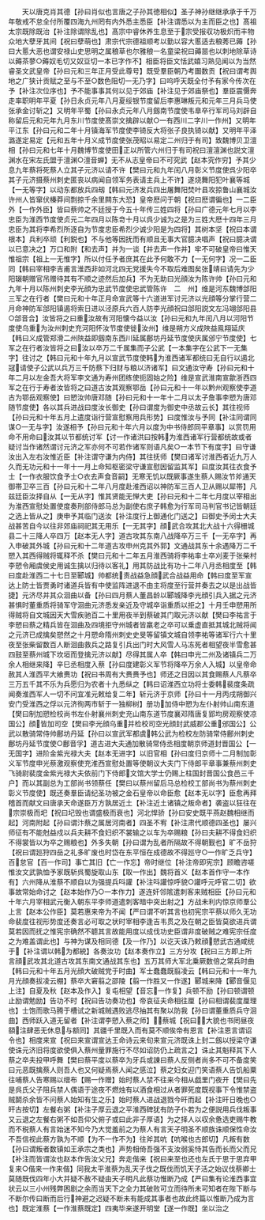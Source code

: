<!-- { "loadSidebar": true } -->
　　天以唐克肖其德【孙曰肖似也言唐之子孙其徳相似】圣子神孙继继承承于千万年敬戒不怠全付所覆四海九州罔有内外悉主悉臣【补注谓悉以为主而臣之也】髙祖太宗既除既治【补注除谓除乱也】髙宗中睿休养生息至于宗受报収功极炽而丰物众地大孽牙其间【祝曰孽萌也】肃宗代宗德祖顺考以勤以容大慝适去稂莠已薅【孙曰大慝大恶也谓安禄山史思明之属稂草也尔雅稂一名童梁祝曰薅噐也以刺地除草诗以薅茶蓼○薅奴毛切又奴豆切一本已字作不】相臣将臣文恬武嬉习熟见闻以为当然睿圣文武皇帝【孙曰元和三年正月受此尊号】既受羣臣朝乃考圗数贡【祝曰谓考舆地之广狭计贡赋之至与不至○数色阻切一无乃字】曰呜呼天既全付予有家今传次在予【补注次位序也】予不能事事其何以见于郊庙【补注见于郊庙祭也】羣臣震慑奔走率职明年平夏【孙日永贞元年八月夏绥银节度留后李惠琳叛元和元年三月兵马使张承金讨斩之】又明年平蜀【孙曰永贞元年八月劔南节度使韦臯卒行军司马刘辟自称留后元和元年九月东川节度使髙崇文擒辟以献○一有西川二字川一作州】又明年平江东【孙曰元和二年十月镇海军节度使李锜反大将张子良执锜以献】又明年平泽潞遂定易定【元和五年十月义成节度使张茂昭以易定二州归于有司】致魏博贝卫澶相【孙曰元和七年十月魏博节度使田正以所管六州归于有司祝曰澶澶渊也説文澶渊水在宋左氏盟于澶渊○澶音蝉】无不从志皇帝曰不可究武【赵本究作穷】予其少息九年蔡将死蔡人立其子元济以请不许【樊曰元和九年闰八月彰义节度使呉少阳卒其子元济摄蔡州刺史匿丧以病闻自领军务表请主兵上不许】遂烧舞阳犯叶襄等城【一无等字】以动东都放兵四刼【韩曰元济发兵四出屠舞阳焚叶县攻掠鲁山襄城汝许州人皆窜伏榛莽间剽掠千余里闗东大恐】皇帝厯问于朝【祝曰厯谓徧也】一二臣外【一作外臣】皆曰蔡帅之不廷授于今五十年传三姓四将【孙曰广德元年七月以李忠臣为淮西节度使贞元二年四月以陈竒十月以呉少诚为之是为三姓大厯十四年三月忠臣为其将李希烈所逐自为节度忠臣希烈少诚少阳是为四将】其树本坚【祝曰本谓根本】兵利卒顽【利鋭也】不与他等因抚而有顺且无事大官臆决唱声【祝曰臆决谓以已意决之】万口和附【和去声】并为一谈【并去声一作并】牢不可破皇帝曰惟天惟祖宗【祖上一无惟字】所以付任予者庶其在此予何敢不力【一无何字】况一二臣同【韩曰宰相李吉甫言淮西非如河北四无党援失今不取后难图矣张靖曰请先为少阳辍朝赠官吊赠待其有不顺之迹然后加兵】不为无助曰光顔汝为陈许帅【孙曰元和九年十月以陈州刺史李光顔为忠武节度使忠武管陈许　二　州】维是河东魏博郃阳三军之在行者【樊曰元和十年正月命宣武等十六道进军讨元济以光顔等分掌行营二月命神防军郃阳镇遏将索日进以泾原兵六百人防李光顔祝曰郃阳説文左冯翊郃阳县○郃音合】汝皆将之曰重汝故有河阳懐今益以汝【孙曰元和九年闰八月以河阳节度使乌重为汝州刺史充河阳怀汝节度使徙汝州】维是朔方义成陜益鳯翔延庆【韩曰义成管郑滑二州陜益即劔南东西川延属鄜坊丹延节度使庆属邠宁节度使】七军之在行者汝皆将之曰汝以卒万二千属集而子公武【一本集字在公武下一无集字】往讨之【韩曰元和十年九月以宣武节度使韩为淮西诸军都统曰无自行以遏北冦请使子公武以兵万三千防蔡下归财与粮以济诸军】曰文通汝守寿【孙曰元和十年二月以左金吾大将军李文通为寿州团练使扼固始之险】维是宣武淮南宣歙浙西四军之在行于寿者汝皆将之曰道古汝其观察鄂岳【孙曰元和十一年以黔州观察使李道古为鄂岳观察使】曰愬汝帅唐邓随【孙曰元和十一年十二月以太子詹事李愬为唐邓随节度使】各以其兵进战曰度汝长御史【孙曰谓度为御史中丞故云长】其往视师【孙曰元和十年五月上遣度诣行营宣慰察用兵形势】曰度惟汝与予同【补注同谓同谋○一无与字】汝遂相予【孙曰元和十年六月以度为中书侍郎同平章事】以赏罚用命不用命曰汝其以节都统讨军【讨一作诸洪曰按韩为淮西诸军行营都统故或者疑讨当作诸然谓讨元济之军亦何不可若作诸军则语凡矣○一本节下有度字】曰守谦汝出入左右汝惟近臣【补注谓守谦为内侍】其往抚师【樊曰诸军讨淮西者近九万人久而无功元和十一年十一月上命知枢密梁守谦宣慰因留监其军】曰度汝其往衣食予士【一作衣服饮食予士○衣去声食音嗣】无寒无饥以既厥事遂生蔡人赐汝节斧通天御帯卫卒三百【孙曰元和十二年八月度赴淮西诏以神防军三百人卫从赐以犀帯】凡兹廷臣汝择自从【一无从字】惟其贤能无惮大吏【孙曰元和十二年七月度以宰相出为淮西宣慰处置使度奏刑部侍郎马总为副使右庶子韩愈为行军司马判官书记皆朝廷之选上皆从之】庚申予其临门送汝【补注度行上御通化门送之】曰御史予闵士大夫战甚苦自今以往非郊庙祠祀其无用乐【一无其字】顔武合攻其北大战十六得栅城县二十三降人卒四万【赵本无人字】道古攻其东南八战降卒万三千【一无卒字】再入申破其外城【孙曰元和十二年道古攻申州克其外郭】文通战其东十余遇降万二千愬入其西得贼将辄释不杀【樊曰元和十二年五月淮西骑将李祐率士卒刈麦于张柴村李愬令厢虞侯史用诚生擒以归待以客礼】用其防战比有功十二年八月丞相度至【韩曰度赴淮西二十七日至郾城】帅都统责战益急顔武合战益用命【韩曰度至军宣达上防士皆贾勇时诸道兵皆有中使监阵进退不由主将度至行营并奏去之以是出战皆捷】元济尽并其众洄曲以备【孙曰四月蔡人董昌龄以郾城降李光顔引兵入据之元济甚惧时董重质将骑军守洄曲元济悉发亲近及守城卒诣重质以拒之】十月壬申愬用所得贼将自文城因天大雪疾驰百二十里用夜半到蔡破其门取元济以献【樊曰李祐言于李愬曰蔡之精兵皆在洄曲及四境拒守州城者皆羸老之卒可以乗虚直抵其城北贼将闻之元济已成擒矣愬然之十月愬命隋州刺史史旻等留镇文城自领李祐等诸军行六十里夜至张柴留数百人断洄曲救兵之路复引兵出门时大风雪人马冻死者相望夜半雪愈甚四鼓至蔡州城下坎垣而登擒元济以献】尽得其属人卒【韩曰申光二州及诸镇兵二万余人相继来降】辛巳丞相度入蔡【孙曰度建彰义军节将降卒万余人入城】以皇帝命赦其人淮西平大飨赉功【祝曰书周有大赉赉予也】师还之日因以其食赐蔡人凡蔡卒三万五千其不乐为兵愿归为农者十九悉纵之【韩曰诏淮西立功将士委韩裴度条疏闻奏淮西军人一切不问宜准元敕给复二年】斩元济于京师【孙曰十一月丙戌朔御兴安门受淮西之俘以元济徇两市斩于一独柳树】册功加侍中愬为左仆射帅山南东道【樊曰制加愬检校尚书左仆射襄州刺史充山南东道节度襄邓隋唐复郢均房观察使凉国公】顔皆加司空【樊曰李光顔乌重并检校司空光顔封武威郡公重邠国公】公武以散骑常侍帅鄜坊丹延【孙曰以宣武军都虞韩公武为检校左防骑常侍鄜州刺史鄜坊丹延节度使○鄜音孚】道古进大夫通加散骑常侍丞相度朝京师道封晋国公【一无国字】进阶金紫光禄大夫【赵本无进字】以旧官相【孙曰度归京师十二月制加彰义军节度申光蔡激观察使充淮西宣慰处置等使朝议大夫门下侍郎平章事兼蔡州刺史飞骑尉裴度金紫光禄大夫依前门下侍郎文馆大学士仍赐上柱国封晋国公食邑三千户】而以其副总为工部尚书领蔡任【樊曰以蔡州留后马总检校工部尚书为蔡州刺史彰义节度使】既还奏羣臣请纪圣功被之金石皇帝以命臣愈【赵本无以字】臣愈再拜稽首而献文曰唐承天命遂臣万方孰居近土【补注近土诸镇之叛命者】袭盗以狂往在宗崇极而圯【祝曰圮毁也谓盛极而衰也】河北悍骄【孙曰安史既平燕赵魏相继而起】河南附起【孙曰谓汴蔡之属居河南者】四圣不宥【补注肃代顺德四圣也】屡兴师征有不能尅益戍以兵夫耕不食妇织不裳输之以车为卒赐粮【孙曰夫耕不得食妇织不得裳皆以为卒之赐粮也】外多失朝【孙曰谓为乱者所隔故不得朝觐也】旷不岳狩【祝曰谓廵狩四岳之礼多旷废也时岱在东平恒在成德故不得廵守○一作旷乏兵守】百怠官【百一作司】事亡其旧【亡一作忘】帝时继位【补注帝即宪宗】顾瞻咨嗟惟汝文武孰恤予家既斩呉蜀旋取山东【取一作出】魏将首义【赵本首作守一本作有】六州降从淮蔡不顺自以为强提兵呌讙【补注呌讙惊呼貌○讙呼元呼官二切】欲事故常始命讨之【赵本始作乃○一本作力】遂连奸邻隂遣刺客来贼相臣【孙曰元和十年六月宰相武元衡入朝东平李师道遣刺客暗中突出射之】方战未利内惊京师羣公上言【赵本公作臣】莫若惠来帝为不闻【严曰谓不听其言也初宪宗平蔡以师久无功命裴度往视形势度还奏言必可取之状时宰相李逢吉韦贯之及在朝之臣皆莫欲进兵谓莫若因而抚之惟宪宗确然不聼其言故能用度以成伐功史臣谓非度破贼之难宪宗任度之为难盖谓此也】与神为谋及相同德【及一作乃】以讫天诛乃敕顔愬武古通咸统于【补注谓以韩为都綂】各奏汝功【赵本奏作立】三方分攻【祝曰三方即上所言顔武攻其北道古攻其东南文通战其东也】五万其师大军北乗厥数倍之常兵时曲【韩曰元和十年五月光顔大破贼党于时曲】军士蠢蠢既翦凌云【韩曰元和十一年九月光顔奏拔凌云棚】蔡卒大窘翦之邵陵【翦一作胜又一作遂】郾城来降【郾音偃见上注】自夏及秋【赵本及作入】复屯相望【音忘一作复】兵顿不励【孙曰顿谓顿止励谓勉励】告功不时【祝曰告功奏功也】帝哀征夫命相往厘【孙曰相谓裴度厘理也】士饱而歌马腾于槽试之新城贼遇败逃尽抽其有聚以防我【孙曰谓董重质兵守洄曲】西师跃入道无留者【补注谓李愬入蔡之师】蔡城【祝曰大貌也书罔昼夜頟注肆恶无休息与额同】其疆千里既入而有莫不顺俟帝有恩言【补注恩言谓诏令也】相度来宣【祝曰来宣谓宣达王命诗云来旬来宣元济既诛上封二劔以授梁守谦使诛元济旧将度欲使俱入蔡州量罪施行不尽如诏防仍上疏言之】诛止其魁释其下人蔡之卒夫投甲呼舞【樊曰蔡平度以蔡卒为牙兵或諌曰蔡人反侧者尚多不可不备度笑曰元恶既擒蔡人则吾人也又何疑焉蔡人闻之感泣】蔡之妇女迎门笑语蔡人告饥船粟往哺蔡人告寒赐以缯布【赐一作赠】始时蔡人禁不往来今相从戯里门夜开【樊曰先是呉氏父子阻兵禁人偶语于途夜不燃烛有以酒食相过从者罪死度既视事下令惟禁盗贼鬬杀余皆不问蔡人始知有生之乐】始时蔡人进战退戮今旰而起【补注旰日晚也○旰古按切】左餐右粥【补注子厚云退之平淮西碑犹有防子仆若为之便説用兵伐叛事又云退之左餐右粥不如吾仰父俯子或曰此非子厚语】为之择人以収余惫选吏赐牛教而不税蔡人有言始迷不知今乃大觉羞前之为蔡人有言天子明圣不顺族诛顺保性命汝不吾信视此蔡方孰为不顺【为不一作不为】往斧其吭【吭喉也古郎切】凡叛有数【孙曰谓叛者数镇如王承宗之类也】声势相倚吾强不支汝弱奚恃其告而长而父而兄【补注而皆谓汝也赵本作告汝父兄】奔走偕来【祝曰来至也还也左氏于思于思弃甲复来○偕来一作来偕】同我太平淮蔡为乱天子伐之既伐而饥天子活之始议伐蔡卿士莫随既伐四年小大并疑不赦不疑由天子明凡此蔡功惟断乃成【严曰集有论淮西事宜状云以三小州残弊困剧之余而当天下之全力其破败可立而待所未可知者在陛下断与不断尔传曰断而后行神避之迟疑不断未有能成其事者也故此终篇以惟断乃成为言也】既定淮蔡【一作淮蔡既定】四夷毕来遂开明堂【遂一作既】坐以治之
